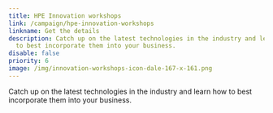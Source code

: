 ```yaml
---
title: HPE Innovation workshops
link: /campaign/hpe-innovation-workshops
linkname: Get the details
description: Catch up on the latest technologies in the industry and learn how
  to best incorporate them into your business.
disable: false
priority: 6
image: /img/innovation-workshops-icon-dale-167-x-161.png
---
```

Catch up on the latest technologies in the industry and learn how to best incorporate them into your business.
